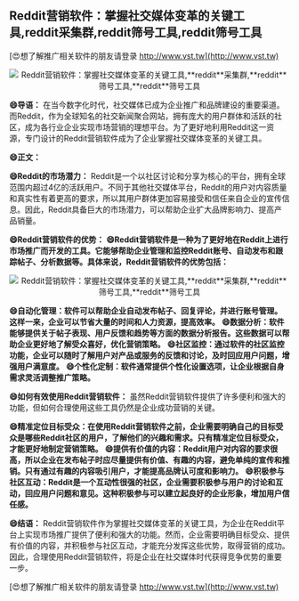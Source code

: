 ## **Reddit营销软件：掌握社交媒体变革的关键工具,**reddit**采集群,**reddit**筛号工具,**reddit**筛号工具**

[😍想了解推广相关软件的朋友请登录 http://www.vst.tw](http://www.vst.tw)

 <center><img src="https://vst.tw/MP4/tuiguang/png/2.png" alt="Reddit营销软件：掌握社交媒体变革的关键工具,**reddit**采集群,**reddit**筛号工具,**reddit**筛号工具"></center>

**😄导语：**
在当今数字化时代，社交媒体已成为企业推广和品牌建设的重要渠道。而Reddit，作为全球知名的社交新闻聚合网站，拥有庞大的用户群体和活跃的社区，成为各行业企业实现市场营销的理想平台。为了更好地利用Reddit这一资源，专门设计的Reddit营销软件成为了企业掌握社交媒体变革的关键工具。

**😄正文：**

**😄Reddit的市场潜力：**
Reddit是一个以社区讨论和分享为核心的平台，拥有全球范围内超过4亿的活跃用户。不同于其他社交媒体平台，Reddit的用户对内容质量和真实性有着更高的要求，所以其用户群体更加容易接受和信任来自企业的宣传信息。因此，Reddit具备巨大的市场潜力，可以帮助企业扩大品牌影响力、提高产品销量。

**😄Reddit营销软件的优势：**
**😄Reddit营销软件是一种为了更好地在Reddit上进行市场推广而开发的工具。它能够帮助企业管理和监控Reddit账号、自动发布和跟踪帖子、分析数据等。具体来说，Reddit营销软件的优势包括：**

 <center><img src="https://vst.tw/MP4/tuiguang/png/7.png" alt="Reddit营销软件：掌握社交媒体变革的关键工具,**reddit**采集群,**reddit**筛号工具,**reddit**筛号工具"></center>

**😄自动化管理：软件可以帮助企业自动发布帖子、回复评论，并进行账号管理。这样一来，企业可以节省大量的时间和人力资源，提高效率。**
**😄数据分析：软件能够提供关于帖子表现、用户反馈和趋势等方面的数据分析报告。这些数据可以帮助企业更好地了解受众喜好，优化营销策略。**
**😄社区监控：通过软件的社区监控功能，企业可以随时了解用户对产品或服务的反馈和讨论，及时回应用户问题，增强用户满意度。**
**😄个性化定制：软件通常提供个性化设置选项，让企业根据自身需求灵活调整推广策略。**

**😄如何有效使用Reddit营销软件：**
虽然Reddit营销软件提供了许多便利和强大的功能，但如何合理使用这些工具仍然是企业成功营销的关键。

**😄精准定位目标受众：在使用Reddit营销软件之前，企业需要明确自己的目标受众是哪些Reddit社区的用户，了解他们的兴趣和需求。只有精准定位目标受众，才能更好地制定营销策略。**
**😄提供有价值的内容：Reddit用户对内容的要求很高，所以企业在发布帖子时应尽量提供有价值、有趣的内容，避免单纯的宣传和推销。只有通过有趣的内容吸引用户，才能提高品牌认可度和影响力。**
**😄积极参与社区互动：Reddit是一个互动性很强的社区，企业需要积极参与用户的讨论和互动，回应用户问题和意见。这种积极参与可以建立起良好的企业形象，增加用户信任感。**

**😄结语：**
Reddit营销软件作为掌握社交媒体变革的关键工具，为企业在Reddit平台上实现市场推广提供了便利和强大的功能。然而，企业需要明确目标受众、提供有价值的内容，并积极参与社区互动，才能充分发挥这些优势，取得营销的成功。因此，合理使用Reddit营销软件，将是企业在社交媒体时代获得竞争优势的重要一步。

[😍想了解推广相关软件的朋友请登录 http://www.vst.tw](http://www.vst.tw)



